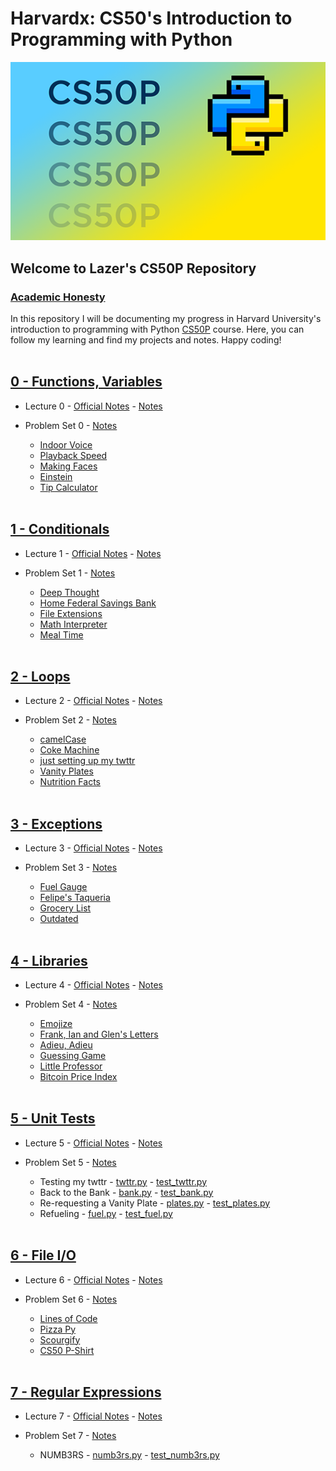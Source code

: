 # Harvardx: CS50's Introduction to Programming with Python

![CS50P](img/cs50p.png)

## Welcome to Lazer's CS50P Repository

### [Academic Honesty](https://cs50.harvard.edu/python/2022/honesty/)

In this repository I will be documenting my progress in Harvard University's introduction to programming with Python [CS50P](https://cs50.harvard.edu/python/2022/) course. Here, you can follow my learning and find my projects and notes. Happy coding!
<br><br>

## [0 - Functions, Variables](https://cs50.harvard.edu/python/2022/weeks/0/)

- Lecture 0 - [Official Notes](https://cs50.harvard.edu/python/2022/notes/0/) - [Notes](w0_functions_variables/lecture0.md)

- Problem Set 0 - [Notes](w0_functions_variables/problem_set0.md)
    - [Indoor Voice](w0_functions_variables/indoor.py)
    - [Playback Speed](w0_functions_variables/playback.py)
    - [Making Faces](w0_functions_variables/faces.py)
    - [Einstein](w0_functions_variables/einstein.py)
    - [Tip Calculator](w0_functions_variables/tip.py)
<br><br>

## [1 - Conditionals](https://cs50.harvard.edu/python/2022/weeks/1/)

- Lecture 1 - [Official Notes](https://cs50.harvard.edu/python/2022/notes/1/) - [Notes](w1_conditionals/lecture1.md)

- Problem Set 1 - [Notes](w1_conditionals/problem_set1.md)
    - [Deep Thought](w1_conditionals/deep.py)
    - [Home Federal Savings Bank](w1_conditionals/bank.py)
    - [File Extensions](w1_conditionals/extensions.py)
    - [Math Interpreter](w1_conditionals/interpreter.py)
    - [Meal Time](w1_conditionals/meal.py)
<br><br>

## [2 - Loops](https://cs50.harvard.edu/python/2022/weeks/2/)

- Lecture 2 - [Official Notes](https://cs50.harvard.edu/python/2022/notes/2/) - [Notes](w2_loops/lecture2.md)

- Problem Set 2 - [Notes](w2_loops/problem_set2.md)
    - [camelCase](w2_loops/camel.py)
    - [Coke Machine](w2_loops/coke.py)
    - [just setting up my twttr](w2_loops/twttr.py)
    - [Vanity Plates](w2_loops/plates.py)
    - [Nutrition Facts](w2_loops/nutrition.py)
<br><br>

## [3 - Exceptions](https://cs50.harvard.edu/python/2022/weeks/3/)

- Lecture 3 - [Official Notes](https://cs50.harvard.edu/python/2022/notes/3/) - [Notes](w3_exceptions/lecture3.md)

- Problem Set 3 - [Notes](w3_exceptions/problem_set3.md)
    - [Fuel Gauge](w3_exceptions/fuel.py)
    - [Felipe's Taqueria](w3_exceptions/taqueria.py)
    - [Grocery List](w3_exceptions/grocery.py)
    - [Outdated](w3_exceptions/outdated.py)
  <br><br>

## [4 - Libraries](https://cs50.harvard.edu/python/2022/weeks/4/)

- Lecture 4 - [Official Notes](https://cs50.harvard.edu/python/2022/notes/4/) - [Notes](w4_libraries/lecture4.md)

- Problem Set 4 - [Notes](w4_libraries/problem_set4.md)
    - [Emojize](w4_libraries/emojize.py)
    - [Frank, Ian and Glen's Letters](w4_libraries/figlet.py)
    - [Adieu, Adieu](w4_libraries/adieu.py)
    - [Guessing Game](w4_libraries/game.py)
    - [Little Professor](w4_libraries/professor.py)
    - [Bitcoin Price Index](w4_libraries/bitcoin.py)
  <br><br>

## [5 - Unit Tests](https://cs50.harvard.edu/python/2022/weeks/5/)

- Lecture 5 - [Official Notes](https://cs50.harvard.edu/python/2022/notes/5/) - [Notes](w5_unit-tests/lecture5.md)

- Problem Set 5 - [Notes](w5_unit-tests/problem_set5.md)
    - Testing my twttr -  [twttr.py](w5_unit-tests/test_twttr/twttr.py) - [test_twttr.py](w5_unit-tests/test_twttr/test_twttr.py)
    - Back to the Bank - [bank.py](w5_unit-tests/test_bank/bank.py) - [test_bank.py](w5_unit-tests/test_bank/test_bank.py)
    - Re-requesting a Vanity Plate - [plates.py](w5_unit-tests/test_plates/plates.py) - [test_plates.py](w5_unit-tests/test_plates/test_plates.py)
    - Refueling - [fuel.py](w5_unit-tests/test_fuel/fuel.py) - [test_fuel.py](w5_unit-tests/test_fuel/test_fuel.py)
  <br><br>

## [6 - File I/O](https://cs50.harvard.edu/python/2022/weeks/6/)

- Lecture 6 - [Official Notes](https://cs50.harvard.edu/python/2022/notes/6/) - [Notes](w6_file-io/lecture6.md)

- Problem Set 6 - [Notes](w6_file-io/problem_set6.md)
  - [Lines of Code](w6_file-io/lines/lines.py)
  - [Pizza Py](w6_file-io/pizza/pizza.py)
  - [Scourgify](w6_file-io/scourgify/scourgify.py)
  - [CS50 P-Shirt](w6_file-io/shirt/shirt.py)
  <br><br>

## [7 - Regular Expressions](https://cs50.harvard.edu/python/2022/weeks/7/)

- Lecture 7 - [Official Notes](https://cs50.harvard.edu/python/2022/notes/7/) - [Notes](w7_regular_expressions/lecture7.md)

- Problem Set 7 - [Notes](w7_regular_expressions/problem_set7.md)
  - NUMB3RS - [numb3rs.py](w7_regular_expressions/numb3rs/numb3rs.py) - [test_numb3rs.py](w7_regular_expressions/numb3rs/test_numb3rs.py)